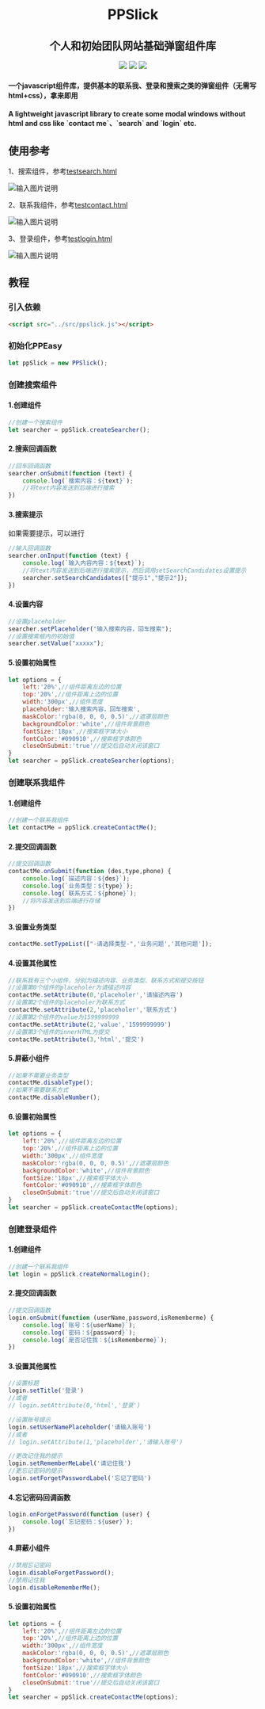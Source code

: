 
<div align="center">
    <h1 >PPSlick</h1> 
</div>

<div align="center">
    <h2>个人和初始团队网站基础弹窗组件库</h2> 
</div>

<div align="center">
    <img src='https://gitee.com/huoyo/ppslick/badge/star.svg'>
    <img src='https://shields.io/badge/version-1.0.0-green.svg'>
    <img src='https://shields.io/badge/author-Chang Zhang-dbab09.svg'>
</div>


<h4>一个javascript组件库，提供基本的联系我、登录和搜索之类的弹窗组件（无需写html+css），拿来即用</h4>

<h4>A lightweight javascript library to create some modal windows without html and css like `contact me`、`search` and `login` etc.</h4>


## 使用参考

1、搜索组件，参考[testsearch.html](demo/testsearch.html)

![输入图片说明](image/image.png)

2、联系我组件，参考[testcontact.html](demo/testcontact.html)

![输入图片说明](image/contact.png)

3、登录组件，参考[testlogin.html](demo/testlogin.html)

![输入图片说明](image/login.png)


## 教程

### 引入依赖

```html
<script src="../src/ppslick.js"></script>
```

### 初始化PPEasy

```javascript
let ppSlick = new PPSlick();
```

### 创建搜索组件

#### 1.创建组件

```javascript
//创建一个搜索组件
let searcher = ppSlick.createSearcher();
```

#### 2.搜索回调函数

```javascript
//回车回调函数
searcher.onSubmit(function (text) {
    console.log(`搜索内容：${text}`);
    //将text内容发送到后端进行搜索
})
```

#### 3.搜索提示

如果需要提示，可以进行

```javascript
//输入回调函数
searcher.onInput(function (text) {
    console.log(`输入内容内容：${text}`);
    //将text内容发送到后端进行搜索提示，然后调用setSearchCandidates设置提示
    searcher.setSearchCandidates(["提示1","提示2"]);
})
```

#### 4.设置内容

```javascript
//设置placeholder
searcher.setPlaceholder("输入搜索内容，回车搜索");
//设置搜索框内的初始值
searcher.setValue("xxxxx");
```

#### 5.设置初始属性

```javascript
let options = {
    left:'20%',//组件距离左边的位置
    top:'20%',//组件距离上边的位置
    width:'300px',//组件宽度
    placeholder:'输入搜索内容，回车搜索',
    maskColor:'rgba(0, 0, 0, 0.5)',//遮罩层颜色
    backgroundColor:'white',//组件背景颜色
    fontSize:'18px',//搜索框字体大小
    fontColor:'#090910',//搜索框字体颜色
    closeOnSubmit:'true'//提交后自动关闭该窗口
}
let searcher = ppSlick.createSearcher(options);
```


### 创建联系我组件

#### 1.创建组件

```javascript
//创建一个联系我组件
let contactMe = ppSlick.createContactMe();
```

#### 2.提交回调函数

```javascript
//提交回调函数
contactMe.onSubmit(function (des,type,phone) {
    console.log(`描述内容：${des}`);
    console.log(`业务类型：${type}`);
    console.log(`联系方式：${phone}`);
    //将内容发送到后端进行存储
})
```

#### 3.设置业务类型

```javascript
contactMe.setTypeList(["-请选择类型-",'业务问题','其他问题']);
```

#### 4.设置其他属性

```javascript
//联系我有三个小组件，分别为描述内容、业务类型、联系方式和提交按钮
//设置第0个组件的placeholer为请描述内容
contactMe.setAttribute(0,'placeholer','请描述内容')
//设置第2个组件的placeholer为联系方式
contactMe.setAttribute(2,'placeholer','联系方式')
//设置第2个组件的value为1599999999
contactMe.setAttribute(2,'value','1599999999')
//设置第3个组件的innerHTML为提交
contactMe.setAttribute(3,'html','提交')
```

#### 5.屏蔽小组件

```javascript
//如果不需要业务类型
contactMe.disableType();
//如果不需要联系方式
contactMe.disableNumber();
```

#### 6.设置初始属性

```javascript
let options = {
    left:'20%',//组件距离左边的位置
    top:'20%',//组件距离上边的位置
    width:'300px',//组件宽度
    maskColor:'rgba(0, 0, 0, 0.5)',//遮罩层颜色
    backgroundColor:'white',//组件背景颜色
    fontSize:'18px',//搜索框字体大小
    fontColor:'#090910',//搜索框字体颜色
    closeOnSubmit:'true'//提交后自动关闭该窗口
}
let searcher = ppSlick.createContactMe(options);
```



### 创建登录组件

#### 1.创建组件

```javascript
//创建一个联系我组件
let login = ppSlick.createNormalLogin();
```

#### 2.提交回调函数

```javascript
//提交回调函数
login.onSubmit(function (userName,password,isRememberme) {
    console.log(`账号：${userName}`);
    console.log(`密码：${password}`);
    console.log(`是否记住我：${isRememberme}`);
})
```

#### 3.设置其他属性

```javascript
//设置标题
login.setTitle('登录')
//或者
// login.setAttribute(0,'html','登录')

//设置账号提示
login.setUserNamePlaceholder('请输入账号')
//或者
// login.setAttribute(1,'placeholder','请输入账号')

//更改记住我的提示
login.setRememberMeLabel('请记住我')
//更忘记密码的提示
login.setForgetPasswordLabel('忘记了密码')
```

#### 4.忘记密码回调函数

```javascript
login.onForgetPassword(function (user) {
    console.log(`忘记密码：${user}`);
})
```

#### 4.屏蔽小组件

```javascript
//禁用忘记密码
login.disableForgetPassword();
//禁用记住我
login.disableRememberMe();
```

#### 5.设置初始属性

```javascript
let options = {
    left:'20%',//组件距离左边的位置
    top:'20%',//组件距离上边的位置
    width:'300px',//组件宽度
    maskColor:'rgba(0, 0, 0, 0.5)',//遮罩层颜色
    backgroundColor:'white',//组件背景颜色
    fontSize:'18px',//搜索框字体大小
    fontColor:'#090910',//搜索框字体颜色
    closeOnSubmit:'true'//提交后自动关闭该窗口
}
let searcher = ppSlick.createContactMe(options);
```
